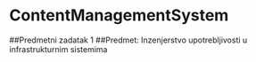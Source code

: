 # ContentManagementSystem
##Predmetni zadatak 1
##Predmet: Inzenjerstvo upotrebljivosti u infrastrukturnim sistemima
